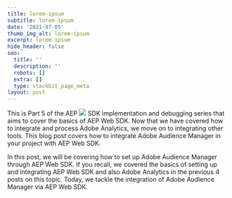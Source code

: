 ```yaml
---
title: lorem-ipsum
subtitle: lorem-ipsum
date: '2021-07-05'
thumb_img_alt: lorem-ipsum
excerpt: lorem-ipsum
hide_header: false
seo:
  title: ''
  description: ''
  robots: []
  extra: []
  type: stackbit_page_meta
layout: post
---
```

This is Part 5 of the AEP ![](/\_static/app-assets/images/Experience%20Edge%20-%201.png) SDK implementation and debugging series that aims to cover the basics of AEP Web SDK. Now that we have covered how to integrate and process Adobe Analytics, we move on to integrating other tools. This blog post covers how to integrate Adobe Audience Manager in your project with AEP Web SDK.

In this post, we will be covering how to set up Adobe Audience Manager through AEP Web SDK. If you recall, we covered the basics of setting up and integrating AEP Web SDK and also Adobe Analytics in the previous 4 posts on this topic. Today, we tackle the integration of Adobe Audience Manager via AEP Web SDK.
